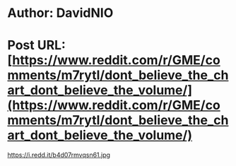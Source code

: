 # Author: DavidNIO
# Post URL: [https://www.reddit.com/r/GME/comments/m7rytl/dont_believe_the_chart_dont_believe_the_volume/](https://www.reddit.com/r/GME/comments/m7rytl/dont_believe_the_chart_dont_believe_the_volume/)


https://i.redd.it/b4d07rmvqsn61.jpg